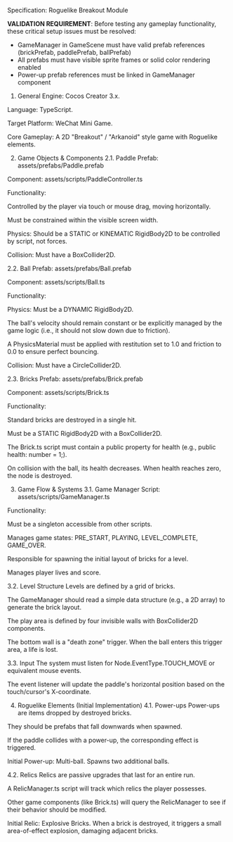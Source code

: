 Specification: Roguelike Breakout Module

**VALIDATION REQUIREMENT**: Before testing any gameplay functionality, these critical setup issues must be resolved:
- GameManager in GameScene must have valid prefab references (brickPrefab, paddlePrefab, ballPrefab)
- All prefabs must have visible sprite frames or solid color rendering enabled  
- Power-up prefab references must be linked in GameManager component

1. General
Engine: Cocos Creator 3.x.   

Language: TypeScript.   

Target Platform: WeChat Mini Game.   

Core Gameplay: A 2D "Breakout" / "Arkanoid" style game with Roguelike elements.

2. Game Objects & Components
2.1. Paddle
Prefab: assets/prefabs/Paddle.prefab

Component: assets/scripts/PaddleController.ts

Functionality:

Controlled by the player via touch or mouse drag, moving horizontally.

Must be constrained within the visible screen width.

Physics: Should be a STATIC or KINEMATIC RigidBody2D to be controlled by script, not forces.

Collision: Must have a BoxCollider2D.

2.2. Ball
Prefab: assets/prefabs/Ball.prefab

Component: assets/scripts/Ball.ts

Functionality:

Physics: Must be a DYNAMIC RigidBody2D.

The ball's velocity should remain constant or be explicitly managed by the game logic (i.e., it should not slow down due to friction).

A PhysicsMaterial must be applied with restitution set to 1.0 and friction to 0.0 to ensure perfect bouncing.

Collision: Must have a CircleCollider2D.

2.3. Bricks
Prefab: assets/prefabs/Brick.prefab

Component: assets/scripts/Brick.ts

Functionality:

Standard bricks are destroyed in a single hit.

Must be a STATIC RigidBody2D with a BoxCollider2D.

The Brick.ts script must contain a public property for health (e.g., public health: number = 1;).

On collision with the ball, its health decreases. When health reaches zero, the node is destroyed.

3. Game Flow & Systems
3.1. Game Manager
Script: assets/scripts/GameManager.ts

Functionality:

Must be a singleton accessible from other scripts.

Manages game states: PRE_START, PLAYING, LEVEL_COMPLETE, GAME_OVER.

Responsible for spawning the initial layout of bricks for a level.

Manages player lives and score.

3.2. Level Structure
Levels are defined by a grid of bricks.

The GameManager should read a simple data structure (e.g., a 2D array) to generate the brick layout.

The play area is defined by four invisible walls with BoxCollider2D components.

The bottom wall is a "death zone" trigger. When the ball enters this trigger area, a life is lost.

3.3. Input
The system must listen for Node.EventType.TOUCH_MOVE or equivalent mouse events.

The event listener will update the paddle's horizontal position based on the touch/cursor's X-coordinate.

4. Roguelike Elements (Initial Implementation)
4.1. Power-ups
Power-ups are items dropped by destroyed bricks.

They should be prefabs that fall downwards when spawned.

If the paddle collides with a power-up, the corresponding effect is triggered.

Initial Power-up: Multi-ball. Spawns two additional balls.

4.2. Relics
Relics are passive upgrades that last for an entire run.

A RelicManager.ts script will track which relics the player possesses.

Other game components (like Brick.ts) will query the RelicManager to see if their behavior should be modified.

Initial Relic: Explosive Bricks. When a brick is destroyed, it triggers a small area-of-effect explosion, damaging adjacent bricks.